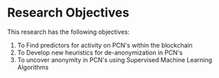 # Research Objectives

This research has the following objectives:

1. To Find predictors for activity on PCN's within the blockchain
2. To Develop new heuristics for de-anonymization in PCN's
3. To uncover anonymity in PCN's using Supervised Machine Learning Algorithms
